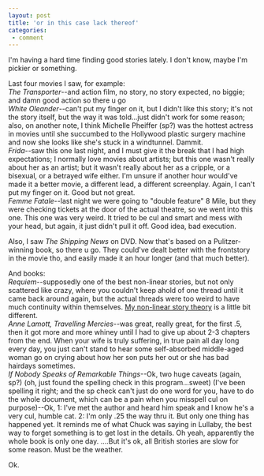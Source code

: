 ```yaml
---
layout: post
title: 'or in this case lack thereof'
categories:
 - comment
---
```


<P>I'm having a hard time finding good stories lately. I don't know, maybe I'm pickier or something.</P>
<P>Last four movies I saw, for example:<BR><EM>The Transporter</EM>--and action film, no story, no story expected, no biggie; and damn good action so there u go<BR><EM>White Oleander</EM>--can't put my finger on it, but I didn't like this story; it's not the story itself, but the way it was told...just didn't work for some reason; also, on another note, I think Michelle Pheiffer (sp?) was the hottest actress in movies until she succumbed to the Hollywood plastic surgery machine and now she looks like she's stuck in a windtunnel. Dammit.<BR><EM>Frida</EM>--saw this one last night, and I must give it the break that I had high expectations; I normally love movies about artists; but this one wasn't really about her as an artist; but it wasn't really about her as a cripple, or a bisexual, or a betrayed wife either. I'm unsure if another hour would've made it a better movie, a different lead, a different screenplay. Again, I can't put my finger on it. Good but not great.<BR><EM>Femme Fatale</EM>--last night we were going to "double feature" 8 Mile, but they were checking tickets at the door of the actual theatre, so we went into this one. This one was very weird. It tried to be cul and smart and mess with your head, but again, it just didn't pull it off. Good idea, bad execution.</P>
<P>Also, I saw <EM>The Shipping News</EM> on DVD. Now that's based on a Pulitzer-winning book, so there u go. They could've dealt better with the frontstory in the movie tho, and easily made it an hour longer (and that much better).</P>
<P>And books:<BR><EM>Requiem</EM>--supposedly one of the best non-linear stories, but not only scattered like crazy, where you couldn't keep ahold of one thread until it came back around again, but the actual threads were too weird to have much continuity within themselves. <A href="images/Slide8.JPG">My non-linear story theory</A> is a little bit different. <BR><EM>Anne Lamott, Travelling Mercies</EM>--was great, really great, for the first .5, then it got more and more whiney until I had to give up about 2-3 chapters from the end. When your wife is truly suffering, in true pain all day long every day, you just can't stand to hear some self-absorbed middle-aged woman go on crying about how her son puts her out or she has bad hairdays sometimes. <BR><EM>If Nobody Speaks of Remarkable Things</EM>--Ok, two huge caveats (again, sp?) (oh, just found the spelling check in this program...sweet) (I've been spelling it right; and the sp check can't just do one word for you, have to do the whole document, which can be a pain when you misspell cul on purpose)--Ok, 1: I've met the author and heard him speak and I know he's a very cul, humble cat. 2: I'm only .25 the way thru it. But only one thing has happened yet. It reminds me of what Chuck was saying in Lullaby, the best way to forget something is to get lost in the details. Oh yeah, apparently the whole book is only one day. ....But it's ok, all British stories are slow for some reason. Must be the weather.</P>
<P>Ok.</P>

